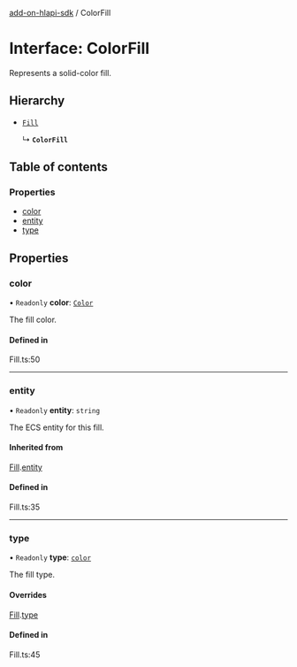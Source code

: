 [add-on-hlapi-sdk](../overview.md) / ColorFill

# Interface: ColorFill

Represents a solid-color fill.

## Hierarchy

- [`Fill`](Fill.md)

  ↳ **`ColorFill`**

## Table of contents

### Properties

- [color](ColorFill.md#color)
- [entity](ColorFill.md#entity)
- [type](ColorFill.md#type)

## Properties

### <a id="color" name="color"></a> color

• `Readonly` **color**: [`Color`](../classes/Color.md)

The fill color.

#### Defined in

Fill.ts:50

___

### <a id="entity" name="entity"></a> entity

• `Readonly` **entity**: `string`

The ECS entity for this fill.

#### Inherited from

[Fill](Fill.md).[entity](Fill.md#entity)

#### Defined in

Fill.ts:35

___

### <a id="type" name="type"></a> type

• `Readonly` **type**: [`color`](../enums/FillTypeValue.md#color)

The fill type.

#### Overrides

[Fill](Fill.md).[type](Fill.md#type)

#### Defined in

Fill.ts:45
